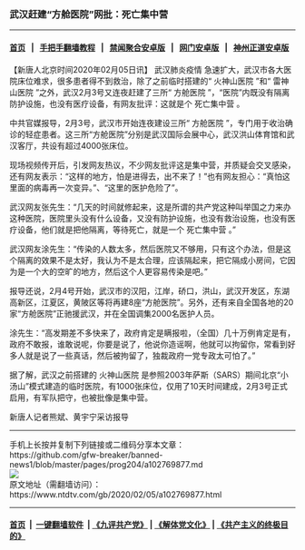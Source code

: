 ### 武汉赶建“方舱医院”网批：死亡集中营
------------------------

#### [首页](https://github.com/gfw-breaker/banned-news1/blob/master/README.md) &nbsp;&nbsp;|&nbsp;&nbsp; [手把手翻墙教程](https://github.com/gfw-breaker/guides/wiki) &nbsp;&nbsp;|&nbsp;&nbsp; [禁闻聚合安卓版](https://github.com/gfw-breaker/bn-android) &nbsp;&nbsp;|&nbsp;&nbsp; [网门安卓版](https://github.com/oGate2/oGate) &nbsp;&nbsp;|&nbsp;&nbsp; [神州正道安卓版](https://github.com/SzzdOgate/update) 



<div><div class="post_content" itemprop="articleBody">
 <p>
  【新唐人北京时间2020年02月05日讯】
  <ok href="https://www.ntdtv.com/gb/442749.htm">
   武汉肺炎疫情
  </ok>
  急速扩大，武汉市各大医院床位难求，很多患者得不到救治，除了之前临时搭建的“
  <ok href="https://www.ntdtv.com/gb/火神山医院.htm">
   火神山医院
  </ok>
  ”和“
  <ok href="https://www.ntdtv.com/gb/雷神山医院.htm">
   雷神山医院
  </ok>
  ”之外，武汉2月3号又连夜赶建了三所“
  <ok href="https://www.ntdtv.com/gb/方舱医院.htm">
   方舱医院
  </ok>
  ”，“医院”内既没有隔离防护设施，也没有医疗设备，有网友批评：这就是个
  <ok href="https://www.ntdtv.com/gb/死亡集中营.htm">
   死亡集中营
  </ok>
  。
 </p>
 <p>
  中共官媒报导，2月3号，武汉市开始连夜建设三所“
  <ok href="https://www.ntdtv.com/gb/方舱医院.htm">
   方舱医院
  </ok>
  ”，专门用于收治确诊的轻症患者。这三所“方舱医院”分别是武汉国际会展中心，武汉洪山体育馆和武汉客厅，共设有超过4000张床位。
 </p>
 <p>
  现场视频传开后，引发网友热议，不少网友批评这是集中营，并质疑会交叉感染，还有网友表示：“这样的地方，怕是进得去，出不来了！”也有网友担心：“真怕这里面的病毒再一次变异。”、“这里的医护危险了”。
 </p>
 <p>
  武汉网友张先生：“几天的时间就修起来，这是所谓的共产党这种叫举国之力来办这种医院，医院里头没有什么设备，又没有防护设施，也没有救治设施，也没有医疗设备，他们就是把他隔离，等待死亡，就是一个
  <ok href="https://www.ntdtv.com/gb/死亡集中营.htm">
   死亡集中营
  </ok>
  。”
 </p>
 <p>
  武汉网友涂先生：“传染的人数太多，然后医院又不够用，只有这个办法，但是这个隔离的效果不是太好，我认为不是太合理，应该隔起来，把它隔成小房间，它因为是一个大的空旷的地方，然后这个人更容易传染是吧。”
 </p>
 <p>
  报导还说，2月4号开始，武汉市的汉阳，江岸，硚口，洪山，武汉开发区，东湖高新区，江夏区，黄陂区等将再建8座“方舱医院”。另外，还有来自全国各地的20家“方舱医院”正驰援武汉，并在全国调集2000名医护人员。
 </p>
 <p>
  涂先生：“高发期差不多快来了，政府肯定是瞒报啦，（全国）几十万例肯定是有，政府不敢报，谁敢说呢，你要是说了，他说你造谣啊，他就可以拘留你，常看到好多人就是说了一些真话，然后被拘留了，独裁政府一党专政太可怕了。”
 </p>
 <p>
  据了解，武汉之前搭建的
  <ok href="https://www.ntdtv.com/gb/火神山医院.htm">
   火神山医院
  </ok>
  是参照2003年萨斯（SARS）期间北京“小汤山”模式建造的临时医院，有1000张床位，仅用了10天时间建成，2月3号正式启用，有军队把守，也被批像是集中营。
 </p>
 <p>
  新唐人记者熊斌、黄宇宁采访报导
 </p>
 <div class="single_ad">
 </div>
</div>
</div>
<hr/>
手机上长按并复制下列链接或二维码分享本文章：<br/>
https://github.com/gfw-breaker/banned-news1/blob/master/pages/prog204/a102769877.md <br/>
<a href='https://github.com/gfw-breaker/banned-news1/blob/master/pages/prog204/a102769877.md'><img src='https://github.com/gfw-breaker/banned-news1/blob/master/pages/prog204/a102769877.md.png'/></a> <br/>
原文地址（需翻墙访问）：https://www.ntdtv.com/gb/2020/02/05/a102769877.html


------------------------
#### [首页](https://github.com/gfw-breaker/banned-news1/blob/master/README.md) &nbsp;|&nbsp; [一键翻墙软件](https://github.com/gfw-breaker/nogfw/blob/master/README.md) &nbsp;| [《九评共产党》](https://github.com/gfw-breaker/9ping.md/blob/master/README.md#九评之一评共产党是什么) | [《解体党文化》](https://github.com/gfw-breaker/jtdwh.md/blob/master/README.md) | [《共产主义的终极目的》](https://github.com/gfw-breaker/gczydzjmd.md/blob/master/README.md)


<img src='http://gfw-breaker.win/banned-news/pages/prog204/a102769877.md' width='0px' height='0px'/>
